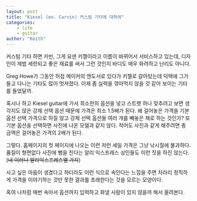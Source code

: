```yaml
---
layout: post
title: "Kiesel (ex. Carvin) 커스텀 기타에 대하여"
categories:
    - life
    - guitar
author: "Keith"
---
```


커스텀 기타 하면 카빈, 그게 요샌 키젤이라고 이름이 바뀌어서 서비스하고 있는데, 디자인이 제법 세련되고 좋은 재료를 써서 그런 것인지 바디도 매우 화려하고 난리도 아니다. 

Greg Howe가 그동안 허접 메이커의 엔도서로 있다가 키젤로 갈아탔는데 덕택에 그가 들고 다니는 기타도 많이 멋져졌다. 이제 좀 실력을 깎아먹지 않을 것 같아 보이는 기타를 들었달까. 

혹시나 하고 Kiesel guitar에 가서 최소한의 옵션을 넣고 스트랫 하나 맞추려고 보면 생각지도 않은 강제 선택 옵션 때문에 가격은 최소 1.5배가 된다. 왜 걸어놓은 가격을 기본 옵션 선택 가격으로 하질 않고 강제 선택 옵션들 여러 개를 빼놓은 채로 하는 것인가? 또 기본 옵션을 선택하면 사진에 나온 모델과 같지 않다. 적어도 사진과 같게 해주려면 총 금액은 걸어놓은 가격의 2배가 된다. 

그렇다. 홈페이지의 첫 페이지에 나오는 이런 저런 세일 가격은 그냥 낚시질에 불과하다. 품질이 형편없다 사진에 뻥을 친다는 알리 익스프레스 상인들도 이런 짓을 하진 않는다. (~~내 이러니 알리익스프레스엘 가지~~)

사고 싶은 마음이 생겼다고 하더라도 이런 식으로 속인다는 느낌을 주면 차라리 정직하게 가격을 이야기하는 것만 못한 결과를 초래한다는 것을 모르는 모양이다. 

혹여 나처럼 매번 속아서 옵션까지 입력하고 화낼 사람이 있지 않을까 해서 올려본다. 